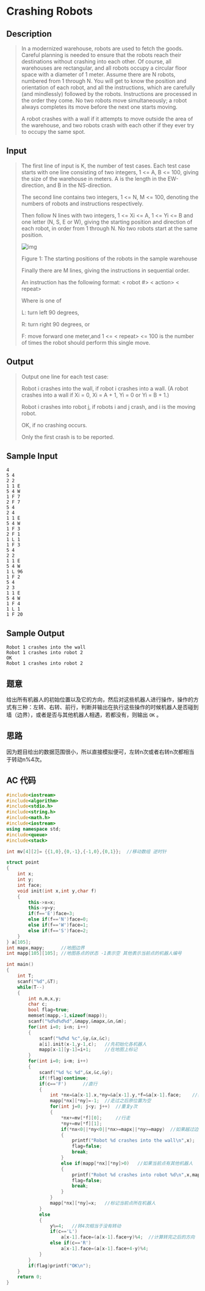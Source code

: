 # Crashing Robots

## **Description**

> In a modernized warehouse, robots are used to fetch the goods. Careful planning is needed to ensure that the robots reach their destinations without crashing into each other. Of course, all warehouses are rectangular, and all robots occupy a circular floor space with a diameter of 1 meter. Assume there are N robots, numbered from 1 through N. You will get to know the position and orientation of each robot, and all the instructions, which are carefully (and mindlessly) followed by the robots. Instructions are processed in the order they come. No two robots move simultaneously; a robot always completes its move before the next one starts moving. 
>
> A robot crashes with a wall if it attempts to move outside the area of the warehouse, and two robots crash with each other if they ever try to occupy the same spot.



## **Input**

> The first line of input is K, the number of test cases. Each test case starts with one line consisting of two integers, 1 <= A, B <= 100, giving the size of the warehouse in meters. A is the length in the EW-direction, and B in the NS-direction. 
>
> The second line contains two integers, 1 <= N, M <= 100, denoting the numbers of robots and instructions respectively. 
>
> Then follow N lines with two integers, 1 <= Xi <= A, 1 <= Yi <= B and one letter (N, S, E or W), giving the starting position and direction of each robot, in order from 1 through N. No two robots start at the same position. 
>
> ![img](http://poj.org/images/2632_1.jpg)
>
> Figure 1: The starting positions of the robots in the sample warehouse
>
> Finally there are M lines, giving the instructions in sequential order. 
>
> An instruction has the following format: < robot #> < action> < repeat> 
>
> Where is one of 
>
> L: turn left 90 degrees, 
>
> R: turn right 90 degrees, or 
>
> F: move forward one meter,and 1 <= < repeat> <= 100 is the number of times the robot should perform this single move.



## **Output**

> Output one line for each test case: 
>
> Robot i crashes into the wall, if robot i crashes into a wall. (A robot crashes into a wall if Xi = 0, Xi = A + 1, Yi = 0 or Yi = B + 1.) 
>
> Robot i crashes into robot j, if robots i and j crash, and i is the moving robot. 
>
> OK, if no crashing occurs.
>
> Only the first crash is to be reported.



## **Sample Input**

    4
    5 4
    2 2
    1 1 E
    5 4 W
    1 F 7
    2 F 7
    5 4
    2 4
    1 1 E
    5 4 W
    1 F 3
    2 F 1
    1 L 1
    1 F 3
    5 4
    2 2
    1 1 E
    5 4 W
    1 L 96
    1 F 2
    5 4
    2 3
    1 1 E
    5 4 W
    1 F 4
    1 L 1
    1 F 20



## **Sample Output**

    Robot 1 crashes into the wall
    Robot 1 crashes into robot 2
    OK
    Robot 1 crashes into robot 2


## **题意**

给出所有机器人的初始位置以及它的方向，然后对这些机器人进行操作，操作的方式有三种：左转、右转、前行，判断并输出在执行这些操作的时候机器人是否碰到墙（边界），或者是否与其他机器人相遇，若都没有，则输出 `OK` 。



## **思路**

因为题目给出的数据范围很小，所以直接模拟便可，左转n次或者右转n次都相当于转动n%4次。



## **AC 代码**

```cpp
#include<iostream>
#include<algorithm>
#include<stdio.h>
#include<string.h>
#include<math.h>
#include<iostream>
using namespace std;
#include<queue>
#include<stack>

int mv[4][2]= {{1,0},{0,-1},{-1,0},{0,1}};  //移动数组 逆时针

struct point
{
    int x;
    int y;
    int face;
    void init(int x,int y,char f)
    {
        this->x=x;
        this->y=y;
        if(f=='E')face=3;
        else if(f=='N')face=0;
        else if(f=='W')face=1;
        else if(f=='S')face=2;
    }
} a[105];
int mapx,mapy;      //地图边界
int mapp[105][105]; //地图各点的状态 -1表示空 其他表示当前点的机器人编号

int main()
{
    int T;
    scanf("%d",&T);
    while(T--)
    {
        int n,m,x,y;
        char c;
        bool flag=true;
        memset(mapp,-1,sizeof(mapp));
        scanf("%d%d%d%d",&mapy,&mapx,&n,&m);
        for(int i=0; i<n; i++)
        {
            scanf("%d%d %c",&y,&x,&c);
            a[i].init(x-1,y-1,c);   //先初始化各机器人
            mapp[x-1][y-1]=i+1;     //在地图上标记
        }
        for(int i=0; i<m; i++)
        {
            scanf("%d %c %d",&x,&c,&y);
            if(!flag)continue;
            if(c=='F')      //直行
            {
                int *nx=&a[x-1].x,*ny=&a[x-1].y,*f=&a[x-1].face;    //获取当前位置与方向
                mapp[*nx][*ny]=-1;  //走过之后原位置为空
                for(int j=0; j<y; j++)  //重复y次
                {
                    *nx+=mv[*f][0];     //行走
                    *ny+=mv[*f][1];
                    if(*nx<0||*ny<0||*nx>=mapx||*ny>=mapy)  //如果越过边界
                    {
                        printf("Robot %d crashes into the wall\n",x);
                        flag=false;
                        break;
                    }
                    else if(mapp[*nx][*ny]>0)   //如果当前点有其他机器人
                    {
                        printf("Robot %d crashes into robot %d\n",x,mapp[*nx][*ny]);
                        flag=false;
                        break;
                    }
                }
                mapp[*nx][*ny]=x;   //标记当前点所在机器人
            }
            else
            {
                y%=4;   //转4次相当于没有转动
                if(c=='L')
                    a[x-1].face=(a[x-1].face+y)%4;  //计算转完之后的方向
                else if(c=='R')
                    a[x-1].face=(a[x-1].face+4-y)%4;
            }
        }
        if(flag)printf("OK\n");
    }
    return 0;
}
```

